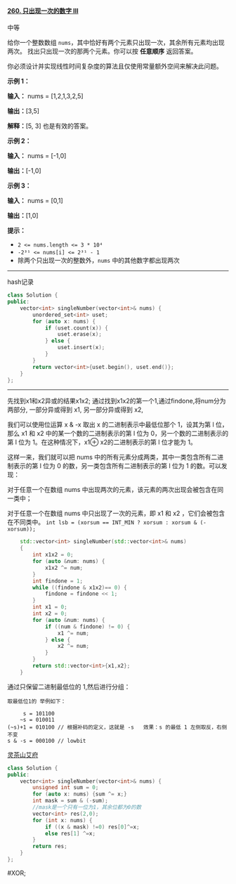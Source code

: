 #### [260. 只出现一次的数字 III](https://leetcode.cn/problems/single-number-iii/)

中等

给你一个整数数组 `nums`，其中恰好有两个元素只出现一次，其余所有元素均出现两次。 找出只出现一次的那两个元素。你可以按 **任意顺序** 返回答案。

你必须设计并实现线性时间复杂度的算法且仅使用常量额外空间来解决此问题。

**示例 1：**

**输入：** nums = [1,2,1,3,2,5]

**输出：**[3,5]

**解释：**[5, 3] 也是有效的答案。

**示例 2：**

**输入：** nums = [-1,0]

**输出：**[-1,0]

**示例 3：**

**输入：** nums = [0,1]

**输出：**[1,0]

**提示：**

- `2 <= nums.length <= 3 * 10⁴`
- `-2³¹ <= nums[i] <= 2³¹ - 1`
- 除两个只出现一次的整数外，`nums` 中的其他数字都出现两次
---- ----
hash记录
```cpp
class Solution {
public:
    vector<int> singleNumber(vector<int>& nums) {
        unordered_set<int> uset;
        for (auto x: nums) {
            if (uset.count(x)) {
                uset.erase(x);
            } else {
                uset.insert(x);
            }
        }
        return vector<int>{uset.begin(), uset.end()};
    }
};
```

----

先找到x1和x2异或的结果x1x2;
通过找到x1x2的第一个1,通过findone,将num分为两部分,
一部分异或得到 x1, 另一部分异或得到 x2,

我们可以使用位运算 x & -x 取出 x 的二进制表示中最低位那个 1，设其为第 l 位，那么 x1 和 x2 中的某一个数的二进制表示的第 l 位为 0，另一个数的二进制表示的第 l 位为 1。在这种情况下，x1⊕ x2的二进制表示的第 l 位才能为 1。

这样一来，我们就可以把 nums 中的所有元素分成两类，其中一类包含所有二进制表示的第 l 位为 0 的数，另一类包含所有二进制表示的第 l 位为 1 的数。可以发现：

对于任意一个在数组 nums 中出现两次的元素，该元素的两次出现会被包含在同一类中；

对于任意一个在数组 nums 中只出现了一次的元素，即 x1 和 x2 ，它们会被包含在不同类中。
`int lsb = (xorsum == INT_MIN ? xorsum : xorsum & (-xorsum));`

```cpp
    std::vector<int> singleNumber(std::vector<int>& nums)
    {
        int x1x2 = 0;
        for (auto &num: nums) {
            x1x2 ^= num;
        }
        int findone = 1;
        while ((findone & x1x2)== 0) {
            findone = findone << 1;
        }
        int x1 = 0;
        int x2 = 0;
        for (auto &num: nums) {
            if ((num & findone) != 0) {
                x1 ^= num;
            } else {
                x2 ^= num;
            }
        }
        return std::vector<int>{x1,x2};
    }
```

通过只保留二进制最低位的 1,然后进行分组：
```
取最低位1的 举例如下：

     s = 101100
    ~s = 010011
(~s)+1 = 010100 // 根据补码的定义，这就是 -s   效果：s 的最低 1 左侧取反，右侧不变
s & -s = 000100 // lowbit
```
[灵茶山艾府](https://leetcode.cn/problems/single-number-iii/submissions/569261692/)

```cpp
class Solution {
public:
    vector<int> singleNumber(vector<int>& nums) {
        unsigned int sum = 0;
        for (auto x: nums) {sum ^= x;}
        int mask = sum & (-sum);
        //mask是一个只有一位为1，其余位都为0的数
        vector<int> res(2,0);
        for (int x: nums) {
            if ((x & mask) !=0) res[0]^=x;
            else res[1] ^=x;
        }
        return res;
    }
};
```
#XOR;

